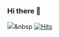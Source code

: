 ### Hi there 👋













<img src="https://img.shields.io/badge/Python-3766AB?style=flat-square&logo=Python&logoColor=white"/></a>&nbsp 
[![Hits](https://hits.seeyoufarm.com/api/count/incr/badge.svg?url=https%3A%2F%2Fgithub.com%2Ftaeyang121096%2Fhit-counter&count_bg=%23D384B0&title_bg=%23AC1F1F&icon=&icon_color=%23E7E7E7&title=hits&edge_flat=false)](https://hits.seeyoufarm.com)
<!--
**taeyang121096/taeyang121096** is a ✨ _special_ ✨ repository because its `README.md` (this file) appears on your GitHub profile.

Here are some ideas to get you started:

- 🔭 I’m currently working on ...
- 🌱 I’m currently learning ...
- 👯 I’m looking to collaborate on ...
- 🤔 I’m looking for help with ...
- 💬 Ask me about ...
- 📫 How to reach me: ...
- 😄 Pronouns: ...
- ⚡ Fun fact: ...
-->
